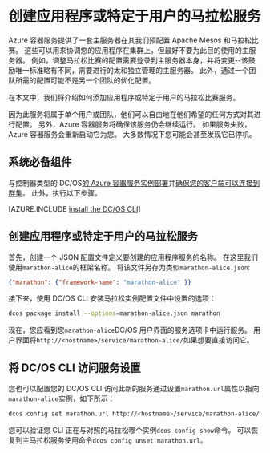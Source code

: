 <properties
   pageTitle="应用程序或特定于用户的马拉松服务 |Microsoft Azure"
   description="创建应用程序或特定于用户的马拉松服务"
   services="container-service"
   documentationCenter=""
   authors="rgardler"
   manager="timlt"
   editor=""
   tags="acs, azure-container-service"
   keywords="容器，马拉松，微-服务，DC/OS，Azure"/>

<tags
   ms.service="container-service"
   ms.devlang="na"
   ms.topic="get-started-article"
   ms.tgt_pltfrm="na"
   ms.workload="na"
   ms.date="04/12/2016"
   ms.author="rogardle"/>

# <a name="create-an-application-or-user-specific-marathon-service"></a>创建应用程序或特定于用户的马拉松服务

Azure 容器服务提供了一套主服务器在其我们预配置 Apache Mesos 和马拉松比赛。 这些可以用来协调您的应用程序在集群上，但最好不要为此目的使用的主服务器。 例如，调整马拉松比赛的配置需要登录到主服务器本身，并将变更--该鼓励唯一标准略有不同，需要进行的太和独立管理的主服务器。 此外，通过一个团队所需的配置可能不是另一个团队的优化配置。

在本文中，我们将介绍如何添加应用程序或特定于用户的马拉松比赛服务。

因为此服务将属于单个用户或团队，他们可以自由地在他们希望的任何方式对其进行配置。 另外，Azure 容器服务将确保该服务仍会继续运行。 如果服务失败，Azure 容器服务会重新启动它为您。 大多数情况下您可能会甚至发现它已停机。

## <a name="prerequisites"></a>系统必备组件

与控制器类型的 DC/OS[的 Azure 容器服务实例部署](container-service-deployment.md)并[确保您的客户端可以连接到群集](container-service-connect.md)。 此外，执行以下步骤。

[AZURE.INCLUDE [install the DC/OS CLI](../../includes/container-service-install-dcos-cli-include.md)]

## <a name="create-an-application-or-user-specific-marathon-service"></a>创建应用程序或特定于用户的马拉松服务

首先，创建一个 JSON 配置文件定义要创建的应用程序服务的名称。 在这里我们使用`marathon-alice`的框架名称。 将该文件另存为类似`marathon-alice.json`:

```json
{"marathon": {"framework-name": "marathon-alice" }}
```

接下来，使用 DC/OS CLI 安装马拉松实例配置文件中设置的选项︰

```bash
dcos package install --options=marathon-alice.json marathon
```

现在，您应看到您`marathon-alice`DC/OS 用户界面的服务选项卡中运行服务。 用户界面将`http://<hostname>/service/marathon-alice/`如果想要直接访问它。

## <a name="set-the-dcos-cli-to-access-the-service"></a>将 DC/OS CLI 访问服务设置

您也可以配置您的 DC/OS CLI 访问此新的服务通过设置`marathon.url`属性以指向`marathon-alice`实例，如下所示︰

```bash
dcos config set marathon.url http://<hostname>/service/marathon-alice/
```

您可以验证您 CLI 正在与对照的马拉松哪个实例`dcos config show`命令。 可以恢复到主马拉松服务使用命令`dcos config unset marathon.url`。
